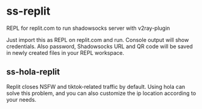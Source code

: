 # ss-replit
REPL for replit.com to run shadowsocks server with v2ray-plugin

Just import this as REPL on replit.com and run. Console output will show credentials. Also password, Shadowsocks URL and QR code will be saved in newly created files in your REPL workspace.


## ss-hola-replit
Replit closes NSFW and tiktok-related traffic by default. Using hola can solve this problem, and you can also customize the ip location according to your needs.
